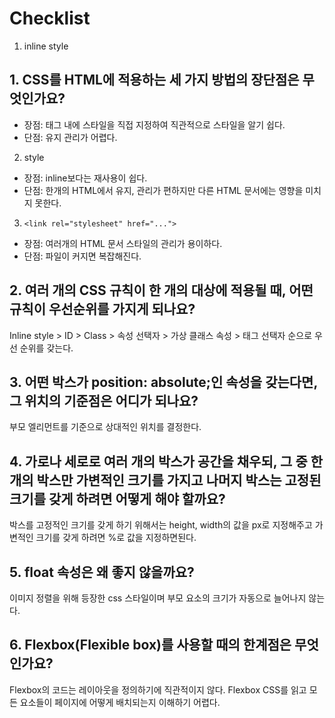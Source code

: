 # Checklist<br/>

1. inline style
## 1. CSS를 HTML에 적용하는 세 가지 방법의 장단점은 무엇인가요?<br/>
- 장점: 태그 내에 스타일을 직접 지정하여 직관적으로 스타일을 알기 쉽다.
- 단점: 유지 관리가 어렵다.

2. style
- 장점: inline보다는 재사용이 쉽다.
- 단점: 한개의 HTML에서 유지, 관리가 편하지만 다른 HTML 문서에는 영향을 미치지 못한다.

3. `<link rel="stylesheet" href="...">`
- 장점: 여러개의 HTML 문서 스타일의 관리가 용이하다.
- 단점: 파일이 커지면 복잡해진다.

## 2. 여러 개의 CSS 규칙이 한 개의 대상에 적용될 때, 어떤 규칙이 우선순위를 가지게 되나요?<br/>
Inline style > ID > Class > 속성 선택자 > 가상 클래스 속성 > 태그 선택자 순으로 우선 순위를 갖는다.<br/>

## 3. 어떤 박스가 position: absolute;인 속성을 갖는다면, 그 위치의 기준점은 어디가 되나요?<br/>
부모 엘리먼트를 기준으로 상대적인 위치를 결정한다.

## 4. 가로나 세로로 여러 개의 박스가 공간을 채우되, 그 중 한 개의 박스만 가변적인 크기를 가지고 나머지 박스는 고정된 크기를 갖게 하려면 어떻게 해야 할까요?<br/>
박스를 고정적인 크기를 갖게 하기 위해서는 height, width의 값을 px로 지정해주고 가변적인 크기를 갖게 하려면 %로 값을 지정하면된다.

## 5. float 속성은 왜 좋지 않을까요?
이미지 정렬을 위해 등장한 css 스타일이며 부모 요소의 크기가 자동으로 늘어나지 않는다.

## 6. Flexbox(Flexible box)를 사용할 때의 한계점은 무엇인가요?
Flexbox의 코드는 레이아웃을 정의하기에 직관적이지 않다. Flexbox CSS를 읽고 모든 요소들이 페이지에 어떻게 배치되는지
이해하기 어렵다.
